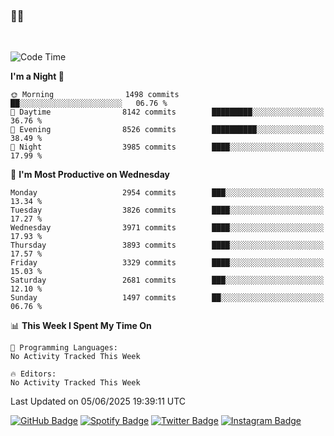 ### 🤙🍺

<!-- <a href="https://github-readme-stats.vercel.app/api?username=hzak2xx&count_private=true&show_icons=true&theme=dracula">
  <img align="center" src="https://github-readme-stats.vercel.app/api?username=hzak2xx&count_private=true&show_icons=true&theme=dracula" />
</a>
</br> -->
</br>

<!--START_SECTION:waka-->
![Code Time](http://img.shields.io/badge/Code%20Time-4%2C209%20hrs%2040%20mins-blue)

**I'm a Night 🦉** 

```text
🌞 Morning                1498 commits        ██░░░░░░░░░░░░░░░░░░░░░░░   06.76 % 
🌆 Daytime                8142 commits        █████████░░░░░░░░░░░░░░░░   36.76 % 
🌃 Evening                8526 commits        ██████████░░░░░░░░░░░░░░░   38.49 % 
🌙 Night                  3985 commits        ████░░░░░░░░░░░░░░░░░░░░░   17.99 % 
```
📅 **I'm Most Productive on Wednesday** 

```text
Monday                   2954 commits        ███░░░░░░░░░░░░░░░░░░░░░░   13.34 % 
Tuesday                  3826 commits        ████░░░░░░░░░░░░░░░░░░░░░   17.27 % 
Wednesday                3971 commits        ████░░░░░░░░░░░░░░░░░░░░░   17.93 % 
Thursday                 3893 commits        ████░░░░░░░░░░░░░░░░░░░░░   17.57 % 
Friday                   3329 commits        ████░░░░░░░░░░░░░░░░░░░░░   15.03 % 
Saturday                 2681 commits        ███░░░░░░░░░░░░░░░░░░░░░░   12.10 % 
Sunday                   1497 commits        ██░░░░░░░░░░░░░░░░░░░░░░░   06.76 % 
```


📊 **This Week I Spent My Time On** 

```text
💬 Programming Languages: 
No Activity Tracked This Week

🔥 Editors: 
No Activity Tracked This Week
```


 Last Updated on 05/06/2025 19:39:11 UTC
<!--END_SECTION:waka-->

[![GitHub Badge](https://img.shields.io/badge/GitHub-100000?style=for-the-badge&logo=github&logoColor=white)](https://github.com/hzak2xx)
[![Spotify Badge](https://img.shields.io/badge/Spotify-1ED760?&style=for-the-badge&logo=spotify&logoColor=white)](https://open.spotify.com/user/uf90s6sbbh75a1mt44clkhkvf)
[![Twitter Badge](https://img.shields.io/badge/Twitter-1DA1F2?style=for-the-badge&logo=twitter&logoColor=white)](https://twitter.com/hzak2xx)
[![Instagram Badge](https://img.shields.io/badge/Instagram-E4405F?style=for-the-badge&logo=instagram&logoColor=white)](https://www.instagram.com/hzak2xx/)
